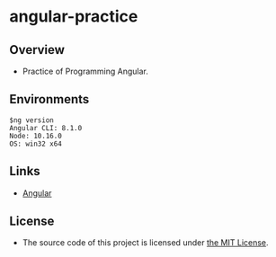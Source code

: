 # angular-practice

## Overview

- Practice of Programming Angular.

## Environments

```
$ng version
Angular CLI: 8.1.0
Node: 10.16.0
OS: win32 x64
```

## Links

- [Angular](https://angular.io)

## License

- The source code of this project is licensed under [the MIT License](LICENSE).
